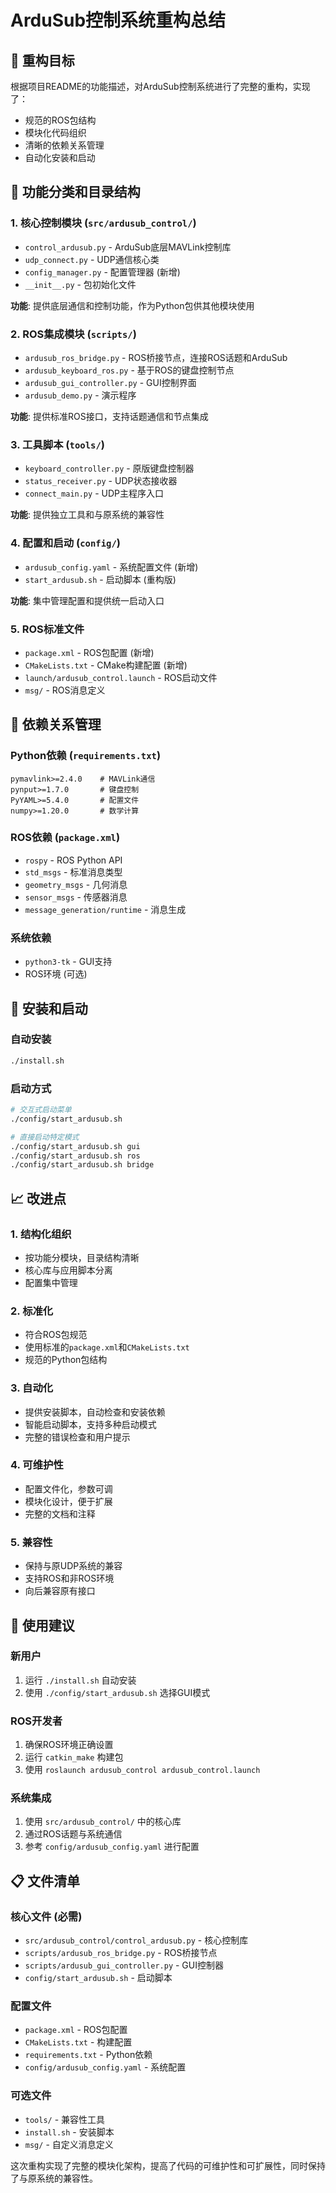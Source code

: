 # ArduSub控制系统重构总结

## 🎯 重构目标

根据项目README的功能描述，对ArduSub控制系统进行了完整的重构，实现了：
- 规范的ROS包结构
- 模块化代码组织
- 清晰的依赖关系管理
- 自动化安装和启动

## 📁 功能分类和目录结构

### 1. 核心控制模块 (`src/ardusub_control/`)
- `control_ardusub.py` - ArduSub底层MAVLink控制库
- `udp_connect.py` - UDP通信核心类
- `config_manager.py` - 配置管理器 (新增)
- `__init__.py` - 包初始化文件

**功能**: 提供底层通信和控制功能，作为Python包供其他模块使用

### 2. ROS集成模块 (`scripts/`)
- `ardusub_ros_bridge.py` - ROS桥接节点，连接ROS话题和ArduSub
- `ardusub_keyboard_ros.py` - 基于ROS的键盘控制节点
- `ardusub_gui_controller.py` - GUI控制界面
- `ardusub_demo.py` - 演示程序

**功能**: 提供标准ROS接口，支持话题通信和节点集成

### 3. 工具脚本 (`tools/`)
- `keyboard_controller.py` - 原版键盘控制器
- `status_receiver.py` - UDP状态接收器
- `connect_main.py` - UDP主程序入口

**功能**: 提供独立工具和与原系统的兼容性

### 4. 配置和启动 (`config/`)
- `ardusub_config.yaml` - 系统配置文件 (新增)
- `start_ardusub.sh` - 启动脚本 (重构版)

**功能**: 集中管理配置和提供统一启动入口

### 5. ROS标准文件
- `package.xml` - ROS包配置 (新增)
- `CMakeLists.txt` - CMake构建配置 (新增)
- `launch/ardusub_control.launch` - ROS启动文件
- `msg/` - ROS消息定义

## 🔧 依赖关系管理

### Python依赖 (`requirements.txt`)
```
pymavlink>=2.4.0    # MAVLink通信
pynput>=1.7.0       # 键盘控制
PyYAML>=5.4.0       # 配置文件
numpy>=1.20.0       # 数学计算
```

### ROS依赖 (`package.xml`)
- `rospy` - ROS Python API
- `std_msgs` - 标准消息类型
- `geometry_msgs` - 几何消息
- `sensor_msgs` - 传感器消息
- `message_generation/runtime` - 消息生成

### 系统依赖
- `python3-tk` - GUI支持
- ROS环境 (可选)

## 🚀 安装和启动

### 自动安装
```bash
./install.sh
```

### 启动方式
```bash
# 交互式启动菜单
./config/start_ardusub.sh

# 直接启动特定模式
./config/start_ardusub.sh gui
./config/start_ardusub.sh ros
./config/start_ardusub.sh bridge
```

## 📈 改进点

### 1. 结构化组织
- 按功能分模块，目录结构清晰
- 核心库与应用脚本分离
- 配置集中管理

### 2. 标准化
- 符合ROS包规范
- 使用标准的`package.xml`和`CMakeLists.txt`
- 规范的Python包结构

### 3. 自动化
- 提供安装脚本，自动检查和安装依赖
- 智能启动脚本，支持多种启动模式
- 完整的错误检查和用户提示

### 4. 可维护性
- 配置文件化，参数可调
- 模块化设计，便于扩展
- 完整的文档和注释

### 5. 兼容性
- 保持与原UDP系统的兼容
- 支持ROS和非ROS环境
- 向后兼容原有接口

## 🎯 使用建议

### 新用户
1. 运行 `./install.sh` 自动安装
2. 使用 `./config/start_ardusub.sh` 选择GUI模式

### ROS开发者
1. 确保ROS环境正确设置
2. 运行 `catkin_make` 构建包
3. 使用 `roslaunch ardusub_control ardusub_control.launch`

### 系统集成
1. 使用 `src/ardusub_control/` 中的核心库
2. 通过ROS话题与系统通信
3. 参考 `config/ardusub_config.yaml` 进行配置

## 📋 文件清单

### 核心文件 (必需)
- `src/ardusub_control/control_ardusub.py` - 核心控制库
- `scripts/ardusub_ros_bridge.py` - ROS桥接节点
- `scripts/ardusub_gui_controller.py` - GUI控制器
- `config/start_ardusub.sh` - 启动脚本

### 配置文件
- `package.xml` - ROS包配置
- `CMakeLists.txt` - 构建配置
- `requirements.txt` - Python依赖
- `config/ardusub_config.yaml` - 系统配置

### 可选文件
- `tools/` - 兼容性工具
- `install.sh` - 安装脚本
- `msg/` - 自定义消息定义

这次重构实现了完整的模块化架构，提高了代码的可维护性和可扩展性，同时保持了与原系统的兼容性。
